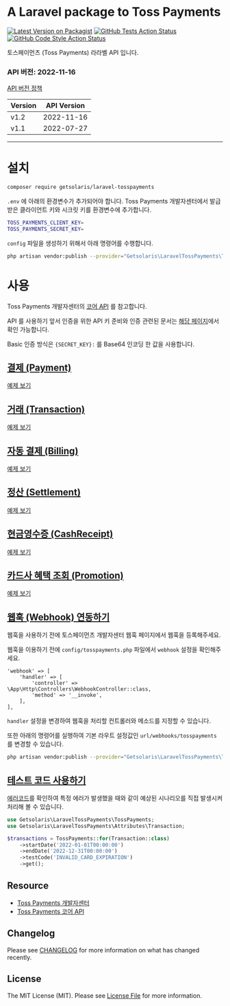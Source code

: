 # A Laravel package to Toss Payments


[![Latest Version on Packagist](https://img.shields.io/packagist/v/getsolaris/laravel-tosspayments.svg?style=flat-square)](https://packagist.org/packages/getsolaris/laravel-tosspayments)
[![GitHub Tests Action Status](https://img.shields.io/github/workflow/status/getsolaris/laravel-tosspayments/run-tests?label=tests)](https://github.com/getsolaris/laravel-tosspayments/actions?query=workflow%3Arun-tests+branch%3Amain)
[![GitHub Code Style Action Status](https://img.shields.io/github/workflow/status/getsolaris/laravel-tosspayments/Fix%20PHP%20code%20style%20issues?label=code%20style)](https://github.com/getsolaris/laravel-tosspayments/actions?query=workflow%3A"Fix+PHP+code+style+issues"+branch%3Amain)


토스페이먼츠 (Toss Payments) 라라벨 API 입니다. 

### API 버전: 2022-11-16
[API 버전 정책](https://docs.tosspayments.com/reference/versioning#%EB%82%B4-%EC%83%81%EC%A0%90%EC%9D%98-api-%EB%B2%84%EC%A0%84-%ED%99%95%EC%9D%B8%EB%B3%80%EA%B2%BD%ED%95%98%EA%B8%B0)

| Version | API Version |
|---------|-------------|
| v1.2    | 2022-11-16  |
| v1.1    | 2022-07-27  |

---

# 설치
```bash
composer require getsolaris/laravel-tosspayments
```

`.env` 에 아래의 환경변수가 추가되어야 합니다.
Toss Payments 개발자센터에서 발급받은 클라이언트 키와 시크릿 키를 환경변수에 추가합니다.

```bash
TOSS_PAYMENTS_CLIENT_KEY=
TOSS_PAYMENTS_SECRET_KEY=
```

`config` 파일을 생성하기 위해서 아래 명령어를 수행합니다.

```bash
php artisan vendor:publish --provider="Getsolaris\LaravelTossPayments\TossPaymentsServiceProvider" --tag="config"
```

# 사용

Toss Payments 개발자센터의 [코어 API](https://docs.tosspayments.com/reference) 를 참고합니다.

API 를 사용하기 앞서 인증을 위한 API 키 준비와 인증 관련된 문서는 [해당 페이지](https://docs.tosspayments.com/guides/using-api)에서 확인 가능합니다.

Basic 인증 방식은 `{SECRET_KEY}:` 를 Base64 인코딩 한 값을 사용합니다.



## [결제 (Payment)](https://docs.tosspayments.com/reference#%EA%B2%B0%EC%A0%9C)

[예제 보기](examples/PAYMENT.md)


## [거래 (Transaction)](https://docs.tosspayments.com/reference#%EA%B1%B0%EB%9E%98)

[예제 보기](examples/TRANSACTION.md)


## [자동 결제 (Billing)](https://docs.tosspayments.com/reference#%EC%9E%90%EB%8F%99-%EA%B2%B0%EC%A0%9C)

[예제 보기](examples/BILLING.md)


## [정산 (Settlement)](https://docs.tosspayments.com/reference#%EC%A0%95%EC%82%B0)

[예제 보기](examples/SETTLEMENT.md)


## [현금영수증 (CashReceipt)](https://docs.tosspayments.com/reference#%ED%98%84%EA%B8%88%EC%98%81%EC%88%98%EC%A6%9D)

[예제 보기](examples/CASHRECEIPT.md)


## [카드사 혜택 조회 (Promotion)](https://docs.tosspayments.com/reference#%EC%B9%B4%EB%93%9C%EC%82%AC-%ED%98%9C%ED%83%9D-%EC%A1%B0%ED%9A%8C)

[예제 보기](examples/PROMOTION.md)

## [웹훅 (Webhook) 연동하기](https://docs.tosspayments.com/guides/webhook#%EC%9B%B9%ED%9B%85webhook-%EC%97%B0%EB%8F%99%ED%95%98%EA%B8%B0)

웹훅을 사용하기 전에 토스페이먼츠 개발자센터 웹훅 페이지에서 웹훅을 등록해주세요.

웹훅을 이용하기 전에 `config/tosspayments.php` 파일에서 `webhook` 설정을 확인해주세요.

```
'webhook' => [
    'handler' => [
        'controller' => \App\Http\Controllers\WebhookController::class,
        'method' => '__invoke',
    ],
],
```

`handler` 설정을 변경하여 웹훅을 처리할 컨트롤러와 메소드를 지정할 수 있습니다.

또한 아래의 명령어를 실행하여 기본 라우트 설정값인 `url/webhooks/tosspayments` 를 변경할 수 있습니다.

```bash
php artisan vendor:publish --provider="Getsolaris\LaravelTossPayments\TossPaymentsServiceProvider" --tag="webhook"
```


## [테스트 코드 사용하기](https://docs.tosspayments.com/reference/error-codes#%EC%97%90%EB%9F%AC-%EC%BD%94%EB%93%9C)

[에러코드](https://docs.tosspayments.com/reference/error-codes#%EC%97%90%EB%9F%AC-%EC%BD%94%EB%93%9C)를 확인하여
특정 에러가 발생했을 때와 같이 예상된 시나리오를 직접 발생시켜 처리해 볼 수 있습니다.

```php
use Getsolaris\LaravelTossPayments\TossPayments;
use Getsolaris\LaravelTossPayments\Attributes\Transaction;

$transactions = TossPayments::for(Transaction::class)
    ->startDate('2022-01-01T00:00:00')
    ->endDate('2022-12-31T00:00:00')
    ->testCode('INVALID_CARD_EXPIRATION')
    ->get();
```


## Resource
- [Toss Payments 개발자센터](https://developers.tosspayments.com/)
- [Toss Payments 코어 API](https://docs.tosspayments.com/reference)

## Changelog

Please see [CHANGELOG](CHANGELOG.md) for more information on what has changed recently.

## License

The MIT License (MIT). Please see [License File](LICENSE.md) for more information.
